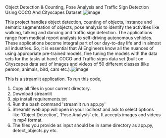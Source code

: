 Object Detection & Counting, Pose Analysis and Traffic Sign Detection Using COCO And Cityscapes Dataset ![image](https://github.com/user-attachments/assets/40256c52-f9dc-4a8c-b534-a24ee8e49d28)

  This project handles object detection, counting of objects, instance and sematic segmentation of objects, pose analysis to identify the activities like walking, 
talking and dancing and traffic sign detection. The applications range from medical report analysis to self-driving autonomous vehicles. These applications become 
integral part of our day-to-day life and in almost all industries. So, it is essential that AI Engineers know all the nuances of using appropriate pre-trained models, 
fine tuning the models with the data sets for the tasks at hand. 
COCO and Traffic signs data set (built on Cityscapes data set) of images and videos of 50 different classes (like person, 
animals, bird, cars etc.).![image](https://github.com/user-attachments/assets/10e5d1bf-5401-407f-a342-8deebc76c1f0)

This is a streamlit application. To run this code,

1. Copy all files in your current directory.
2. Download streamlit
3. pip install requirements.txt
4. Run the bash command 'streamlit run app.py'
5. Streamlit web app will open in your loclhost and ask to select options like 'Object Detection', 'Pose Analysis' etc. It accepts images and videos in mp4 format.
6. The files you provide as input should be in same directory as app.py, detect_objects.py etc.

